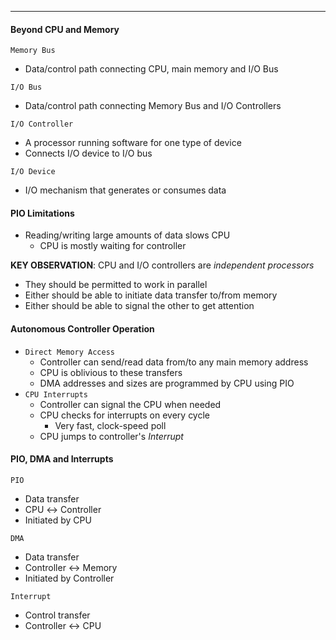 ***
#### Beyond CPU and Memory
`Memory Bus`
* Data/control path connecting CPU, main memory and I/O Bus

`I/O Bus`
* Data/control path connecting Memory Bus and I/O Controllers

`I/O Controller`
* A processor running software for one type of device
* Connects I/O device to I/O bus

`I/O Device`
* I/O mechanism that generates or consumes data
#### PIO Limitations
* Reading/writing large amounts of data slows CPU
	* CPU is mostly waiting for controller

**KEY OBSERVATION**: CPU and I/O controllers are *independent processors*
* They should be permitted to work in parallel
* Either should be able to initiate data transfer to/from memory
* Either should be able to signal the other to get attention

#### Autonomous Controller Operation
* `Direct Memory Access`
	* Controller can send/read data from/to any main memory address
	* CPU is oblivious to these transfers
	* DMA addresses and sizes are programmed by CPU using PIO
* `CPU Interrupts`
	* Controller can signal the CPU when needed
	* CPU checks for interrupts on every cycle
		* Very fast, clock-speed poll
	* CPU jumps to controller's *Interrupt*

#### PIO, DMA and Interrupts
`PIO`
* Data transfer
* CPU $\leftrightarrow$ Controller
* Initiated by CPU

`DMA`
* Data transfer
* Controller $\leftrightarrow$ Memory
* Initiated by Controller

`Interrupt`
* Control transfer
* Controller $\leftrightarrow$ CPU


